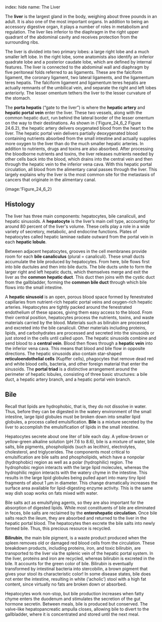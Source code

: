 index: hide
name: The Liver

The  **liver** is the largest gland in the body, weighing about three pounds in an adult. It is also one of the most important organs. In addition to being an accessory digestive organ, it plays a number of roles in metabolism and regulation. The liver lies inferior to the diaphragm in the right upper quadrant of the abdominal cavity and receives protection from the surrounding ribs.

The liver is divided into two primary lobes: a large right lobe and a much smaller left lobe. In the right lobe, some anatomists also identify an inferior quadrate lobe and a posterior caudate lobe, which are defined by internal features. The liver is connected to the abdominal wall and diaphragm by five peritoneal folds referred to as ligaments. These are the falciform ligament, the coronary ligament, two lateral ligaments, and the ligamentum teres hepatis. The falciform ligament and ligamentum teres hepatis are actually remnants of the umbilical vein, and separate the right and left lobes anteriorly. The lesser omentum tethers the liver to the lesser curvature of the stomach.

The  **porta hepatis** (“gate to the liver”) is where the  **hepatic artery** and  **hepatic portal vein** enter the liver. These two vessels, along with the common hepatic duct, run behind the lateral border of the lesser omentum on the way to their destinations. As shown in {'Figure_24_6_2 Figure 24.6.2}, the hepatic artery delivers oxygenated blood from the heart to the liver. The hepatic portal vein delivers partially deoxygenated blood containing nutrients absorbed from the small intestine and actually supplies more oxygen to the liver than do the much smaller hepatic arteries. In addition to nutrients, drugs and toxins are also absorbed. After processing the bloodborne nutrients and toxins, the liver releases nutrients needed by other cells back into the blood, which drains into the central vein and then through the hepatic vein to the inferior vena cava. With this hepatic portal circulation, all blood from the alimentary canal passes through the liver. This largely explains why the liver is the most common site for the metastasis of cancers that originate in the alimentary canal.


{image:'Figure_24_6_2}
        

## Histology

The liver has three main components: hepatocytes, bile canaliculi, and hepatic sinusoids. A  **hepatocyte** is the liver’s main cell type, accounting for around 80 percent of the liver's volume. These cells play a role in a wide variety of secretory, metabolic, and endocrine functions. Plates of hepatocytes called hepatic laminae radiate outward from the portal vein in each  **hepatic lobule**.

Between adjacent hepatocytes, grooves in the cell membranes provide room for each  **bile canaliculus** (plural = canaliculi). These small ducts accumulate the bile produced by hepatocytes. From here, bile flows first into bile ductules and then into bile ducts. The bile ducts unite to form the larger right and left hepatic ducts, which themselves merge and exit the liver as the  **common hepatic duct**. This duct then joins with the cystic duct from the gallbladder, forming the  **common bile duct** through which bile flows into the small intestine.

A  **hepatic sinusoid** is an open, porous blood space formed by fenestrated capillaries from nutrient-rich hepatic portal veins and oxygen-rich hepatic arteries. Hepatocytes are tightly packed around the fenestrated endothelium of these spaces, giving them easy access to the blood. From their central position, hepatocytes process the nutrients, toxins, and waste materials carried by the blood. Materials such as bilirubin are processed and excreted into the bile canaliculi. Other materials including proteins, lipids, and carbohydrates are processed and secreted into the sinusoids or just stored in the cells until called upon. The hepatic sinusoids combine and send blood to a  **central vein**. Blood then flows through a  **hepatic vein** into the inferior vena cava. This means that blood and bile flow in opposite directions. The hepatic sinusoids also contain star-shaped  **reticuloendothelial cells** (Kupffer cells), phagocytes that remove dead red and white blood cells, bacteria, and other foreign material that enter the sinusoids. The  **portal triad** is a distinctive arrangement around the perimeter of hepatic lobules, consisting of three basic structures: a bile duct, a hepatic artery branch, and a hepatic portal vein branch.

## Bile

Recall that lipids are hydrophobic, that is, they do not dissolve in water. Thus, before they can be digested in the watery environment of the small intestine, large lipid globules must be broken down into smaller lipid globules, a process called emulsification.  **Bile** is a mixture secreted by the liver to accomplish the emulsification of lipids in the small intestine.

Hepatocytes secrete about one liter of bile each day. A yellow-brown or yellow-green alkaline solution (pH 7.6 to 8.6), bile is a mixture of water, bile salts, bile pigments, phospholipids (such as lecithin), electrolytes, cholesterol, and triglycerides. The components most critical to emulsification are bile salts and phospholipids, which have a nonpolar (hydrophobic) region as well as a polar (hydrophilic) region. The hydrophobic region interacts with the large lipid molecules, whereas the hydrophilic region interacts with the watery chyme in the intestine. This results in the large lipid globules being pulled apart into many tiny lipid fragments of about 1  *µ*m in diameter. This change dramatically increases the surface area available for lipid-digesting enzyme activity. This is the same way dish soap works on fats mixed with water.

Bile salts act as emulsifying agents, so they are also important for the absorption of digested lipids. While most constituents of bile are eliminated in feces, bile salts are reclaimed by the  **enterohepatic circulation**. Once bile salts reach the ileum, they are absorbed and returned to the liver in the hepatic portal blood. The hepatocytes then excrete the bile salts into newly formed bile. Thus, this precious resource is recycled.

 **Bilirubin**, the main bile pigment, is a waste product produced when the spleen removes old or damaged red blood cells from the circulation. These breakdown products, including proteins, iron, and toxic bilirubin, are transported to the liver via the splenic vein of the hepatic portal system. In the liver, proteins and iron are recycled, whereas bilirubin is excreted in the bile. It accounts for the green color of bile. Bilirubin is eventually transformed by intestinal bacteria into stercobilin, a brown pigment that gives your stool its characteristic color! In some disease states, bile does not enter the intestine, resulting in white (‘acholic’) stool with a high fat content, since virtually no fats are broken down or absorbed.

Hepatocytes work non-stop, but bile production increases when fatty chyme enters the duodenum and stimulates the secretion of the gut hormone secretin. Between meals, bile is produced but conserved. The valve-like hepatopancreatic ampulla closes, allowing bile to divert to the gallbladder, where it is concentrated and stored until the next meal.

